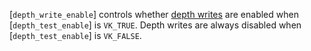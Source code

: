 [`depth_write_enable`] controls whether [depth
writes](https://www.khronos.org/registry/vulkan/specs/1.3-extensions/html/vkspec.html#fragops-depth-write) are enabled when [`depth_test_enable`] is `VK_TRUE`.
Depth writes are always disabled when [`depth_test_enable`] is
`VK_FALSE`.